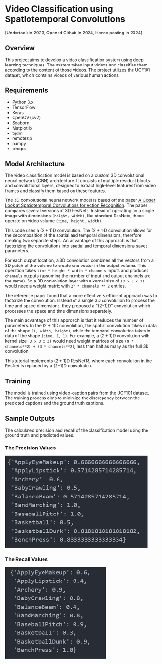 # Video Classification using Spatiotemporal Convolutions

[Undertook in 2023, Opened Github in 2024, Hence posting in 2024]

## Overview
This project aims to develop a video classification system using deep learning techniques. The system takes input videos and classifies them according to the content of those videos. The project utilizes the UCF101 dataset, which contains videos of various human actions.

## Requirements
- Python 3.x
- TensorFlow
- Keras
- OpenCV (cv2)
- Seaborn
- Matplotlib
- tqdm
- remotezip
- numpy
- einops

## Model Architecture
The video classification model is based on a custom 3D convolutional neural network (CNN) architecture. It consists of multiple residual blocks and convolutional layers, designed to extract high-level features from video frames and classify them based on these features.

The 3D convolutional neural network model is based off the paper [A Closer Look at Spatiotemporal Convolutions for Action Recognition](https://arxiv.org/abs/1711.11248v3). The paper compares several versions of 3D ResNets. Instead of operating on a single image with dimensions `(height, width)`, like standard ResNets, these operate on video volume `(time, height, width)`.

This code uses a (2 + 1)D convolution. The (2 + 1)D convolution allows for the decomposition of the spatial and temporal dimensions, therefore creating two separate steps. An advantage of this approach is that factorizing the convolutions into spatial and temporal dimensions saves parameters.

For each output location, a 3D convolution combines all the vectors from a 3D patch of the volume to create one vector in the output volume. This operation takes `time * height * width * channels` inputs and produces `channels` outputs (assuming the number of input and output channels are the same). So a 3D convolution layer with a kernel size of `(3 x 3 x 3)` would need a weight matrix with `27 * channels ** 2` entries.

The reference paper found that a more effective & efficient approach was to factorize the convolution. Instead of a single 3D convolution to process the time and space dimensions, they proposed a "(2+1)D" convolution which processes the space and time dimensions separately. 

The main advantage of this approach is that it reduces the number of parameters. In the (2 + 1)D convolution, the spatial convolution takes in data of the shape `(1, width, height)`, while the temporal convolution takes in data of the shape `(time, 1, 1)`. For example, a (2 + 1)D convolution with kernel size `(3 x 3 x 3)` would need weight matrices of size `(9 * channels**2) + (3 * channels**2)`, less than half as many as the full 3D convolution.

This tutorial implements (2 + 1)D ResNet18, where each convolution in the ResNet is replaced by a (2+1)D convolution.

## Training
The model is trained using video-caption pairs from the UCF101 dataset. The training process aims to minimize the discrepancy between the predicted captions and the ground truth captions. 

## Sample Outputs

The calculated precision and recall of the classification model using the ground truth and predicted values.

### The Precision Values
![Precision](./Sample_Outputs/Precision.png)

### The Recall Values
![Recall](./Sample_Outputs/Recall.png)
